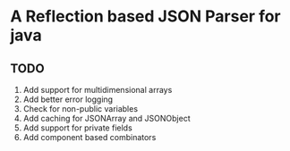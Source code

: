 # A Reflection based JSON Parser for java




## TODO
1. Add support for multidimensional arrays
2. Add better error logging
3. Check for non-public variables
4. Add caching for JSONArray and JSONObject
5. Add support for private fields
6. Add component based combinators
